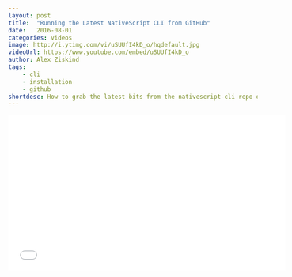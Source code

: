 ```yaml
---
layout: post
title:  "Running the Latest NativeScript CLI from GitHub"
date:   2016-08-01
categories: videos
image: http://i.ytimg.com/vi/uSUUfI4kD_o/hqdefault.jpg
videoUrl: https://www.youtube.com/embed/uSUUfI4kD_o
author: Alex Ziskind
tags: 
    - cli
    - installation
    - github
shortdesc: How to grab the latest bits from the nativescript-cli repo on GitHub and run multiple versions of the CLI on your machine.
---
```

<iframe width="560" height="315" src="{{ page.videoUrl }}" frameborder="0" allowfullscreen></iframe>